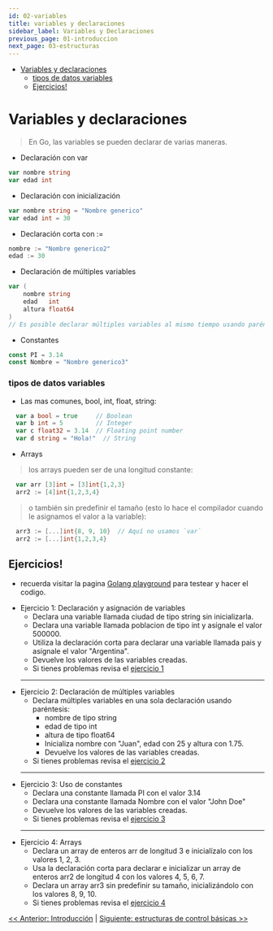 ```yaml
---
id: 02-variables
title: variables y declaraciones
sidebar_label: Variables y Declaraciones
previous_page: 01-introduccion
next_page: 03-estructuras
---
```

- [Variables y declaraciones](#variables-y-declaraciones)
    - [tipos de datos variables](#tipos-de-datos-variables)
  - [Ejercicios!](#ejercicios)

# Variables y declaraciones
> En Go, las variables se pueden declarar de varias maneras. 
* Declaración con var 
```go 
var nombre string
var edad int
```
* Declaración con inicialización
```go 
var nombre string = "Nombre generico"
var edad int = 30
```
* Declaración corta con :=
```go 
nombre := "Nombre generico2"
edad := 30
```
* Declaración de múltiples variables
```go 
var (
    nombre string
    edad   int
    altura float64
)
// Es posible declarar múltiples variables al mismo tiempo usando paréntesis.
```
* Constantes
```go 
const PI = 3.14
const Nombre = "Nombre generico3"
```
### tipos de datos variables
* Las mas comunes, bool, int, float, string:
```go
  var a bool = true     // Boolean
  var b int = 5         // Integer
  var c float32 = 3.14  // Floating point number
  var d string = "Hola!"  // String
```
* Arrays
> los arrays pueden ser de una longitud constante:
```go
  var arr [3]int = [3]int{1,2,3}
  arr2 := [4]int{1,2,3,4}
```
> o también sin predefinir el tamaño (esto lo hace el compilador cuando le asignamos el valor a la variable):
```go
  arr3 := [...]int{8, 9, 10}  // Aquí no usamos `var`
  arr2 := [...]int{1,2,3,4}
```

## Ejercicios!
- recuerda visitar la pagina [Golang playground](https://go.dev/play/) para testear y hacer el codigo.
* Ejercicio 1: Declaración y asignación de variables
  - Declara una variable llamada ciudad de tipo string sin inicializarla.
  - Declara una variable llamada poblacion de tipo int y asígnale el valor 500000.
  - Utiliza la declaración corta para declarar una variable llamada pais y asígnale el valor "Argentina".
  - Devuelve los valores de las variables creadas.
  - Si tienes problemas revisa el [ejercicio 1](./ejercicios/01.go)
  <hr>
* Ejercicio 2: Declaración de múltiples variables
  - Declara múltiples variables en una sola declaración usando  paréntesis:
    - nombre de tipo string
    - edad de tipo int
    - altura de tipo float64
    - Inicializa nombre con "Juan", edad con 25 y altura con 1.75.
    - Devuelve los valores de las variables creadas.
  - Si tienes problemas revisa el [ejercicio 2](./ejercicios/02.go)
  <hr>
* Ejercicio 3: Uso de constantes
  - Declara una constante llamada PI con el valor 3.14
  - Declara una constante llamada Nombre con el valor "John Doe"
  - Devuelve los valores de las variables creadas.
  - Si tienes problemas revisa el [ejercicio 3](./ejercicios/03.go)
  <hr>
* Ejercicio 4: Arrays
  - Declara un array de enteros arr de longitud 3 e inicialízalo con los valores 1, 2, 3.
  - Usa la declaración corta para declarar e inicializar un array de enteros arr2 de longitud 4 con los valores 4, 5, 6, 7.
  - Declara un array arr3 sin predefinir su tamaño, inicializándolo con los valores 8, 9, 10.
  - Si tienes problemas revisa el [ejercicio 4](./ejercicios/04.go)

[<< Anterior: Introducción](../01_introduccion/README.md) |
[Siguiente: estructuras de control básicas >> ](../03_estructurasDeControlBasicas/README.md)